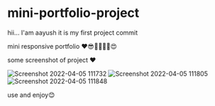 # mini-portfolio-project


hii... I'am aayush
it is my first project commit 

mini responsive portfolio ❤️😎🙋🏻🙋‍♂️😍

some screenshot of project ❤️

![Screenshot 2022-04-05 111732](https://user-images.githubusercontent.com/69836599/161687227-9d4b93b4-a45e-44f2-a6f2-5c4e13874dad.png)
![Screenshot 2022-04-05 111805](https://user-images.githubusercontent.com/69836599/161687253-b39398da-cc80-4d15-9503-e74485d41ecd.png)
![Screenshot 2022-04-05 111848](https://user-images.githubusercontent.com/69836599/161687269-730555f3-4a83-4bc0-9ae4-118651b4efb9.png)








use and enjoy😊
